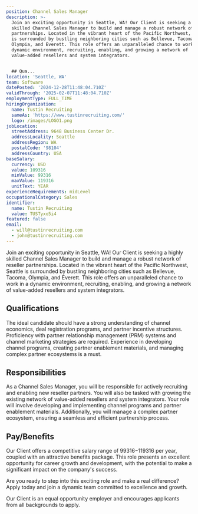 ```yaml
---
position: Channel Sales Manager
description: >-
  Join an exciting opportunity in Seattle, WA! Our Client is seeking a highly
  skilled Channel Sales Manager to build and manage a robust network of reseller
  partnerships. Located in the vibrant heart of the Pacific Northwest, Seattle
  is surrounded by bustling neighboring cities such as Bellevue, Tacoma,
  Olympia, and Everett. This role offers an unparalleled chance to work in a
  dynamic environment, recruiting, enabling, and growing a network of
  value-added resellers and system integrators. 


  ## Qua...
location: 'Seattle, WA'
team: Software
datePosted: '2024-12-28T11:48:04.710Z'
validThrough: '2025-02-07T11:48:04.710Z'
employmentType: FULL_TIME
hiringOrganization:
  name: Tustin Recruiting
  sameAs: 'https://www.tustinrecruiting.com/'
  logo: /images/LOGO1.png
jobLocation:
  streetAddress: 9648 Business Center Dr.
  addressLocality: Seattle
  addressRegion: WA
  postalCode: '98104'
  addressCountry: USA
baseSalary:
  currency: USD
  value: 109316
  minValue: 99316
  maxValue: 119316
  unitText: YEAR
experienceRequirements: midLevel
occupationalCategory: Sales
identifier:
  name: Tustin Recruiting
  value: TUSTyxo5i4
featured: false
email:
  - will@tustinrecruiting.com
  - john@tustinrecruiting.com
---
```




Join an exciting opportunity in Seattle, WA! Our Client is seeking a highly skilled Channel Sales Manager to build and manage a robust network of reseller partnerships. Located in the vibrant heart of the Pacific Northwest, Seattle is surrounded by bustling neighboring cities such as Bellevue, Tacoma, Olympia, and Everett. This role offers an unparalleled chance to work in a dynamic environment, recruiting, enabling, and growing a network of value-added resellers and system integrators. 

## Qualifications

The ideal candidate should have a strong understanding of channel economics, deal registration programs, and partner incentive structures. Proficiency with partner relationship management (PRM) systems and channel marketing strategies are required. Experience in developing channel programs, creating partner enablement materials, and managing complex partner ecosystems is a must. 

## Responsibilities

As a Channel Sales Manager, you will be responsible for actively recruiting and enabling new reseller partners. You will also be tasked with growing the existing network of value-added resellers and system integrators. Your role will involve developing and implementing channel programs and partner enablement materials. Additionally, you will manage a complex partner ecosystem, ensuring a seamless and efficient partnership process. 

## Pay/Benefits

Our Client offers a competitive salary range of $99316-$119316 per year, coupled with an attractive benefits package. This role presents an excellent opportunity for career growth and development, with the potential to make a significant impact on the company's success. 

Are you ready to step into this exciting role and make a real difference? Apply today and join a dynamic team committed to excellence and growth. 

Our Client is an equal opportunity employer and encourages applicants from all backgrounds to apply.
